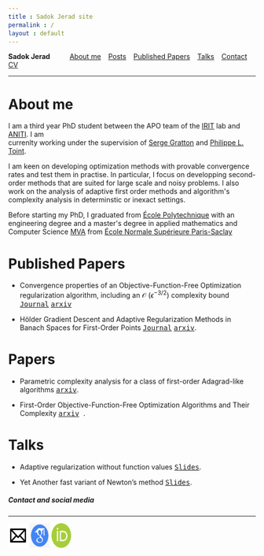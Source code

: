 ```yaml
---
title : Sadok Jerad site
permalink : /
layout : default
---
```



**Sadok Jerad** &emsp; &emsp;   [About me](#about-me) &ensp; [Posts](#posts) &ensp;   [Published Papers](#published-papers)  &ensp; [Talks](#talks) &ensp; [Contact](#contact-and-social-media) &ensp; [CV](assets/CV_Sadok.pdf)

------------


About me
======


I am a third year PhD student between  the APO team of
 the [IRIT](https://www.irit.fr/en/home/) lab and [ANITI](https://aniti.univ-toulouse.fr/en/). I am  
currenlty working under the supervision of [Serge Gratton]( https://scholar.google.fr/citations?user=q9HdQc4AAAAJ) and [Philippe L. Toint](https://scholar.google.be/citations?user=yP3gz0cAAAAJ).

I am keen on developing optimization methods with provable convergence rates and test them in practise. In particular, I focus on developping second-order methods that are suited for large scale and noisy problems.
I also work on the analysis of adaptive first  order methods and algorithm's complexity analysis in determinstic or inexact settings. 

Before starting my PhD, I graduated from [&Eacute;cole Polytechnique](https://www.polytechnique.edu/en) with an engineering degree and a master's degree in applied mathematics and Computer Science [MVA](https://www.master-mva.com/) from [&Eacute;cole Normale Sup&#233;rieure Paris-Saclay](https://ens-paris-saclay.fr/en)





Published Papers
======

* Convergence properties of an Objective-Function-Free Optimization regularization algorithm, including an &Oscr; ($\epsilon^{-3/2}$)  complexity bound <kbd>[Journal](https://epubs.siam.org/doi/10.1137/22M1499522)</kbd> <kbd>[arxiv](https://arxiv.org/abs/2203.09947)</kbd>


* H&ouml;lder Gradient Descent and Adaptive Regularization Methods in Banach Spaces for First-Order Points <kbd>[Journal](https://www.tandfonline.com/doi/full/10.1080/10556788.2023.2210253)</kbd> <kbd>[arxiv](https://arxiv.org/pdf/2104.02564.pdf)</kbd>. 


Papers
======



* Parametric complexity analysis for a class of first-order Adagrad-like algorithms <kbd>[arxiv](https://arxiv.org/pdf/2203.01647.pdf)</kbd>. 


* First-Order Objective-Function-Free Optimization Algorithms
and Their Complexity <kbd>[arxiv](https://arxiv.org/pdf/2203.01757.pdf) </kbd>. 


Talks
======

* Adaptive regularization without function values <kbd>[Slides](assets/siamop.pdf)</kbd>. 

* Yet Another fast variant of Newton’s method  <kbd>[Slides](assets/EUROPT.pdf)</kbd>.

##### Contact and social media
_______

[<img src="assets/mailicone.jpg"  width="40" 
     height="50">](mailto:sadok.jerad@toulouse-inp.fr)
[<img src="assets/googlescholar.png"  width="40" 
     height="50">](https://scholar.google.com/citations?user=_T_ZpI4AAAAJ&hl=en) [<img src="assets/ordic.png"  width="40" 
     height="50">](https://orcid.org/my-orcid?orcid=0000-0002-4892-0514)




